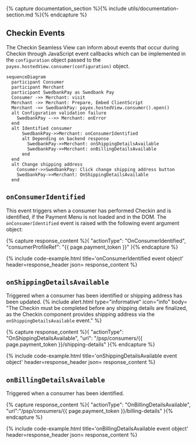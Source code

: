 {% capture documentation_section %}{% include utils/documentation-section.md %}{% endcapture %}

## Checkin Events

The Checkin Seamless View can inform about events that occur during Checkin
through JavaScript event callbacks which can be implemented in the
`configuration` object passed to the `payex.hostedView.consumer(configuration)`
object.

```mermaid
sequenceDiagram
  participant Consumer
  participant Merchant
  participant SwedbankPay as Swedbank Pay
  Consumer ->> Merchant: visit
  Merchant ->> Merchant: Prepare, Embed ClientScript
  Merchant ->> SwedbankPay: payex.hostedView.consumer().open()
  alt Configuration validation failure
    SwedbankPay -->> Merchant: onError
  end
  alt Identified consumer
      SwedbankPay->>Merchant: onConsumerIdentified
      alt Depending on backend response
        SwedbankPay->>Merchant: onShippingDetailsAvailable
        SwedbankPay->>Merchant: onBillingDetailsAvailable
      end
  end
  alt Change shipping address
    Consumer->>SwedbankPay: Click change shipping address button
    SwedbankPay->>Merchant: OnShippingDetailsAvailable
  end
```

## `onConsumerIdentified`

This event triggers when a consumer has performed Checkin and is identified,
if the Payment Menu is not loaded and in the DOM.
The `onConsumerIdentified` event is raised with the following event argument
object:

{% capture response_content %}{
  "actionType": "OnConsumerIdentified",
  "consumerProfileRef": "{{ page.payment_token }}"
}{% endcapture %}

{% include code-example.html
    title='onConsumerIdentified event object'
    header=response_header
    json= response_content
    %}

## `onShippingDetailsAvailable`

Triggered when a consumer has been identified or shipping address has been
updated.
{% include alert.html type="informative" icon="info" body= "The Checkin must be
completed before any shipping details are finalized, as the Checkin component
provides shipping address via the `onShippingDetailsAvailable` event." %}

{% capture response_content %}{
  "actionType": "OnShippingDetailsAvailable",
  "url": "/psp/consumers/{{ page.payment_token }}/shipping-details"
}{% endcapture %}

{% include code-example.html
    title='onShippingDetailsAvailable event object'
    header=response_header
    json= response_content
    %}

## `onBillingDetailsAvailable`

Triggered when a consumer has been identified.

{% capture response_content %}{
  "actionType": "OnBillingDetailsAvailable",
  "url":"/psp/consumers/{{ page.payment_token }}/billing-details"
}{% endcapture %}

{% include code-example.html
    title='onBillingDetailsAvailable event object'
    header=response_header
    json= response_content
    %}
